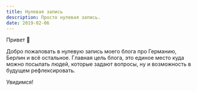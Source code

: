 ```yaml
---
title: Нулевая запись
description: Просто нулевая запись.
date: 2019-02-06
---
```


Привет 👋

Добро пожаловать в нулевую запись моего блога про Германию, Берлин и всё остальное. Главная цель блога, это единое место куда можно посылать людей, которые задают вопросы, ну и возможность в будущем рефлексировать.

Увидимся!
